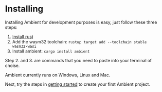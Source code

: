 # Installing

Installing Ambient for development purposes is easy, just follow these three steps:

1. [Install rust](https://www.rust-lang.org/)
2. Add the wasm32 toolchain: `rustup target add --toolchain stable wasm32-wasi`
3. Install ambient: `cargo install ambient`

Step 2. and 3. are commands that you need to paste into your terminal of choise.

Ambient currently runs on Windows, Linux and Mac.

Next, try the steps in [getting started](./getting_started.md) to create your first Ambient project.
